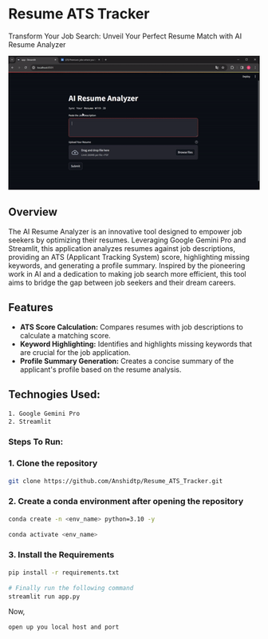 # Resume ATS  Tracker
Transform Your Job Search: Unveil Your Perfect Resume Match with AI Resume Analyzer

![Demo](https://github.com/Anshidtp/Resume_ATS_Tracker/blob/main/resume%20ats%20tracker.gif)

## Overview

The AI Resume Analyzer is an innovative tool designed to empower job seekers by optimizing their resumes. Leveraging Google Gemini Pro and Streamlit, this application analyzes resumes against job descriptions, providing an ATS (Applicant Tracking System) score, highlighting missing keywords, and generating a profile summary. Inspired by the pioneering work in AI and a dedication to making job search more efficient, this tool aims to bridge the gap between job seekers and their dream careers.

## Features
- **ATS Score Calculation:** Compares resumes with job descriptions to calculate  a matching score.
- **Keyword Highlighting:** Identifies and highlights missing keywords that are crucial for the job application.
- **Profile Summary Generation:** Creates a concise summary of the applicant's profile based on the resume analysis.

## Technogies Used:
    1. Google Gemini Pro
    2. Streamlit

### Steps To Run:

### 1. Clone the repository

```bash
git clone https://github.com/Anshidtp/Resume_ATS_Tracker.git
```
### 2.  Create a conda environment after opening the repository

```bash
conda create -n <env_name> python=3.10 -y
```

```bash
conda activate <env_name>
```


### 3. Install the Requirements
```bash
pip install -r requirements.txt
```

```bash
# Finally run the following command
streamlit run app.py
```

Now,
```bash
open up you local host and port
```

